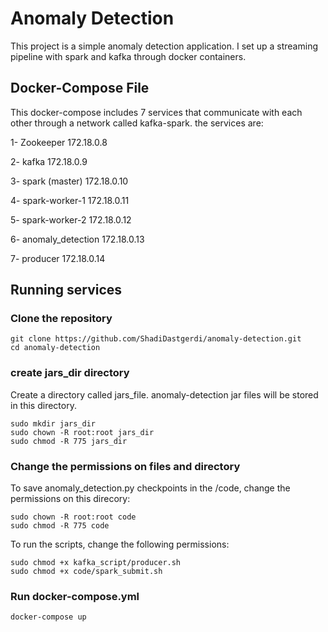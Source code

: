 # **Anomaly Detection**
This project is a simple anomaly detection application. I set up a streaming pipeline with spark and kafka through docker containers. 

## Docker-Compose File
This docker-compose includes 7 services that communicate with each other through a network called kafka-spark. the services are:

1- Zookeeper         172.18.0.8

2- kafka             172.18.0.9

3- spark (master)    172.18.0.10

4- spark-worker-1    172.18.0.11

5- spark-worker-2    172.18.0.12

6- anomaly_detection 172.18.0.13

7- producer          172.18.0.14


## Running services
### **Clone the repository**
```
git clone https://github.com/ShadiDastgerdi/anomaly-detection.git
cd anomaly-detection
```

### **create jars_dir directory**
Create a directory called jars_file. anomaly-detection jar files will be stored in this directory.
```
sudo mkdir jars_dir
sudo chown -R root:root jars_dir
sudo chmod -R 775 jars_dir
```
### **Change the permissions on files and directory**
To save anomaly_detection.py checkpoints in the /code, change the permissions on this direcory:
```
sudo chown -R root:root code
sudo chmod -R 775 code
```
To run the scripts, change the following permissions:
```
sudo chmod +x kafka_script/producer.sh
sudo chmod +x code/spark_submit.sh
```
### **Run docker-compose.yml**
```
docker-compose up
```
